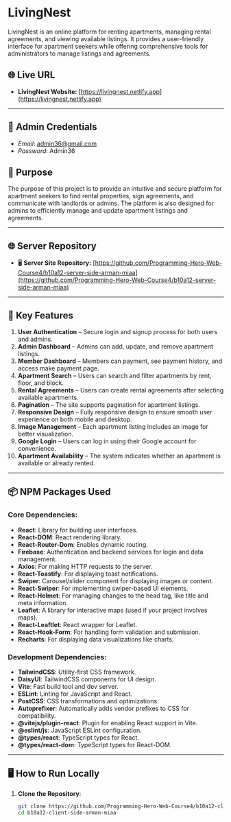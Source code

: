 # LivingNest

LivingNest is an online platform for renting apartments, managing rental agreements, and viewing available listings. It provides a user-friendly interface for apartment seekers while offering comprehensive tools for administrators to manage listings and agreements.

## 🌐 Live URL

- **LivingNest Website:** [https://livingnest.netlify.app](https://livingnest.netlify.app)

---

## 👤 Admin Credentials  
- *Email*: admin36@gmail.com  
- *Password*: Admin36

## 🚀 Purpose

The purpose of this project is to provide an intuitive and secure platform for apartment seekers to find rental properties, sign agreements, and communicate with landlords or admins. The platform is also designed for admins to efficiently manage and update apartment listings and agreements.

---

## 🌐 Server Repository

- 🖥️ **Server Site Repository:** [https://github.com/Programming-Hero-Web-Course4/b10a12-server-side-arman-miaa](https://github.com/Programming-Hero-Web-Course4/b10a12-server-side-arman-miaa)

---

## 🚀 Key Features

1. **User Authentication** – Secure login and signup process for both users and admins.
2. **Admin Dashboard** – Admins can add, update, and remove apartment listings.
3. **Member Dashboard** – Members can payment, see payment history, and access make payment page.
4. **Apartment Search** – Users can search and filter apartments by rent, floor, and block.
5. **Rental Agreements** – Users can create rental agreements after selecting available apartments.
6. **Pagination** – The site supports pagination for apartment listings.
7. **Responsive Design** – Fully responsive design to ensure smooth user experience on both mobile and desktop.
8. **Image Management** – Each apartment listing includes an image for better visualization.
9. **Google Login** – Users can log in using their Google account for convenience.
10. **Apartment Availability** – The system indicates whether an apartment is available or already rented.

---

## 📦 NPM Packages Used

### Core Dependencies:

- **React**: Library for building user interfaces.
- **React-DOM**: React rendering library.
- **React-Router-Dom**: Enables dynamic routing.
- **Firebase**: Authentication and backend services for login and data management.
- **Axios**: For making HTTP requests to the server.
- **React-Toastify**: For displaying toast notifications.
- **Swiper**: Carousel/slider component for displaying images or content.
- **React-Swiper**: For implementing swiper-based UI elements.
- **React-Helmet**: For managing changes to the head tag, like title and meta information.
- **Leaflet**: A library for interactive maps (used if your project involves maps).
- **React-Leaftlet**: React wrapper for Leaflet.
- **React-Hook-Form**: For handling form validation and submission.
- **Recharts**: For displaying data visualizations like charts.

### Development Dependencies:

- **TailwindCSS**: Utility-first CSS framework.
- **DaisyUI**: TailwindCSS components for UI design.
- **Vite**: Fast build tool and dev server.
- **ESLint**: Linting for JavaScript and React.
- **PostCSS**: CSS transformations and optimizations.
- **Autoprefixer**: Automatically adds vendor prefixes to CSS for compatibility.
- **@vitejs/plugin-react**: Plugin for enabling React support in Vite.
- **@eslint/js**: JavaScript ESLint configuration.
- **@types/react**: TypeScript types for React.
- **@types/react-dom**: TypeScript types for React-DOM.

---

## 🖥️ How to Run Locally

1. **Clone the Repository**:
   ```bash
   git clone https://github.com/Programming-Hero-Web-Course4/b10a12-client-side-arman-miaa
   cd b10a12-client-side-arman-miaa
